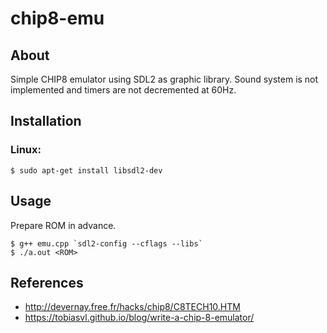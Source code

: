 # chip8-emu

## About
Simple CHIP8 emulator using SDL2 as graphic library. Sound system is not implemented and timers are not decremented at 60Hz.

## Installation
### Linux:
```
$ sudo apt-get install libsdl2-dev
```

## Usage
Prepare ROM in advance.
```
$ g++ emu.cpp `sdl2-config --cflags --libs`
$ ./a.out <ROM>
```

## References
- http://devernay.free.fr/hacks/chip8/C8TECH10.HTM
- https://tobiasvl.github.io/blog/write-a-chip-8-emulator/
